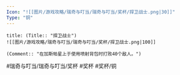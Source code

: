 ```yaml
---
Icon: "![[图片/游戏攻略/瑞奇与叮当/瑞奇与叮当/奖杯/捍卫战士.png|30]]"
Type: "铜"
---
```

```ad-common-bronze-trophy
title: (Title:: "捍卫战士")
![[图片/游戏攻略/瑞奇与叮当/瑞奇与叮当/奖杯/捍卫战士.png|100]]

(Comment:: "在加斯帕星上于使用喷射背包时打败40个敌人。")
```

#瑞奇与叮当/瑞奇与叮当/奖杯 #奖杯 #奖杯/铜
